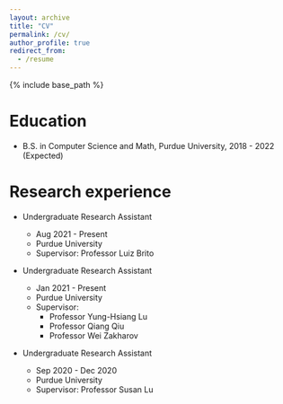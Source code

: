 ```yaml
---
layout: archive
title: "CV"
permalink: /cv/
author_profile: true
redirect_from:
  - /resume
---
```


{% include base_path %}

Education
======
* B.S. in Computer Science and Math, Purdue University, 2018 - 2022 (Expected)

Research experience
======
* Undergraduate Research Assistant
  * Aug 2021 - Present
  * Purdue University
  <!-- * Duties included: Merging pull requests -->
  * Supervisor: Professor Luiz Brito

* Undergraduate Research Assistant
  * Jan 2021 - Present
  * Purdue University
  <!-- * Duties included: Merging pull requests -->
  * Supervisor: 
    * Professor Yung-Hsiang Lu
    * Professor Qiang Qiu
    * Professor Wei Zakharov

* Undergraduate Research Assistant
  * Sep 2020 - Dec 2020
  * Purdue University
  <!-- * Duties included: Tagging issues -->
  * Supervisor: Professor Susan Lu
  
<!-- Skills
======
* Skill 1
* Skill 2
  * Sub-skill 2.1
  * Sub-skill 2.2
  * Sub-skill 2.3
* Skill 3 -->

